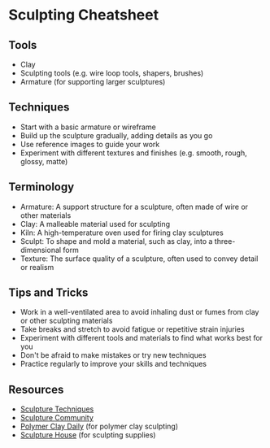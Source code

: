# Sculpting Cheatsheet

## Tools
* Clay
* Sculpting tools (e.g. wire loop tools, shapers, brushes)
* Armature (for supporting larger sculptures)

## Techniques
* Start with a basic armature or wireframe
* Build up the sculpture gradually, adding details as you go
* Use reference images to guide your work
* Experiment with different textures and finishes (e.g. smooth, rough, glossy, matte)

## Terminology
* Armature: A support structure for a sculpture, often made of wire or other materials
* Clay: A malleable material used for sculpting
* Kiln: A high-temperature oven used for firing clay sculptures
* Sculpt: To shape and mold a material, such as clay, into a three-dimensional form
* Texture: The surface quality of a sculpture, often used to convey detail or realism

## Tips and Tricks
* Work in a well-ventilated area to avoid inhaling dust or fumes from clay or other sculpting materials
* Take breaks and stretch to avoid fatigue or repetitive strain injuries
* Experiment with different tools and materials to find what works best for you
* Don't be afraid to make mistakes or try new techniques
* Practice regularly to improve your skills and techniques

## Resources
* [Sculpture Techniques](https://www.sculpturetechniques.org/)
* [Sculpture Community](https://www.sculpturecommunity.com/)
* [Polymer Clay Daily](http://polymerclaydaily.com/) (for polymer clay sculpting)
* [Sculpture House](https://www.sculpturehouse.com/) (for sculpting supplies)
